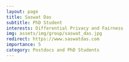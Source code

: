 ```yaml
---
layout: page
title: Saswat Das
subtitle: PhD Student
interests: Differential Privacy and Fairness
img: assets/img/group/saswat_das.jpg
redirect: https://www.saswatdas.com
importance: 5
category: Postdocs and PhD Students
---
```

